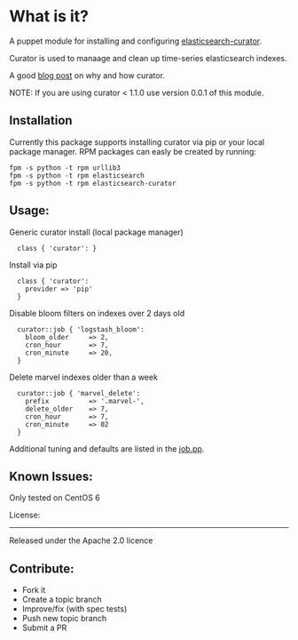 What is it?
===========

A puppet module for installing and configuring [elasticsearch-curator](https://github.com/elasticsearch/curator).

Curator is used to manaage and clean up time-series elasticsearch indexes.

A good [blog post](http://www.elasticsearch.org/blog/curator-tending-your-time-series-indices/) on why and how curator.

NOTE: If you are using curator < 1.1.0 use version 0.0.1 of this module.


Installation
------------

Currently this package supports installing curator via pip or your local
package manager.  RPM packages can easly be created by running:
```
fpm -s python -t rpm urllib3
fpm -s python -t rpm elasticsearch
fpm -s python -t rpm elasticsearch-curator
```

Usage:
------

Generic curator install (local package manager)
```puppet
  class { 'curator': }
```

Install via pip
```puppet
  class { 'curator':
    provider => 'pip'
  }
```

Disable bloom filters on indexes over 2 days old
```puppet
  curator::job { 'logstash_bloom':
    bloom_older     => 2,
    cron_hour       => 7,
    cron_minute     => 20,
  }
```

Delete marvel indexes older than a week
```puppet
  curator::job { 'marvel_delete':
    prefix          => '.marvel-',
    delete_older    => 7,
    cron_hour       => 7,
    cron_minute     => 02
  }
```

Additional tuning and defaults are listed in the [job.pp](manifests/job.pp).


Known Issues:
-------------
Only tested on CentOS 6


License:
_______

Released under the Apache 2.0 licence


Contribute:
-----------
* Fork it
* Create a topic branch
* Improve/fix (with spec tests)
* Push new topic branch
* Submit a PR
